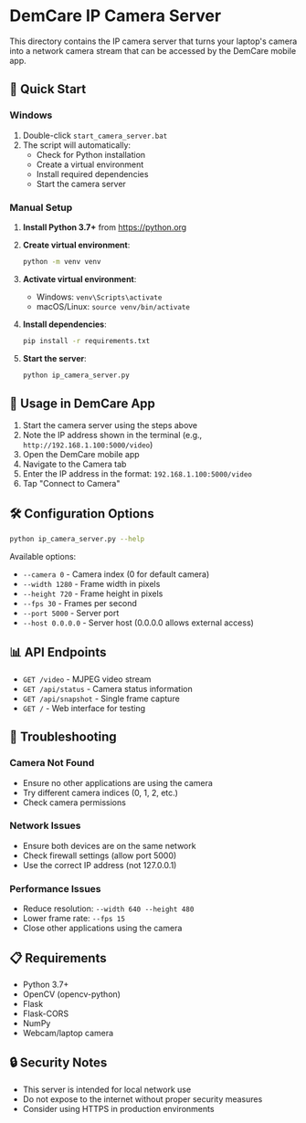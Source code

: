 # DemCare IP Camera Server

This directory contains the IP camera server that turns your laptop's camera into a network camera stream that can be accessed by the DemCare mobile app.

## 🚀 Quick Start

### Windows
1. Double-click `start_camera_server.bat`
2. The script will automatically:
   - Check for Python installation
   - Create a virtual environment
   - Install required dependencies
   - Start the camera server

### Manual Setup

1. **Install Python 3.7+** from https://python.org

2. **Create virtual environment**:
   ```bash
   python -m venv venv
   ```

3. **Activate virtual environment**:
   - Windows: `venv\Scripts\activate`
   - macOS/Linux: `source venv/bin/activate`

4. **Install dependencies**:
   ```bash
   pip install -r requirements.txt
   ```

5. **Start the server**:
   ```bash
   python ip_camera_server.py
   ```

## 📱 Usage in DemCare App

1. Start the camera server using the steps above
2. Note the IP address shown in the terminal (e.g., `http://192.168.1.100:5000/video`)
3. Open the DemCare mobile app
4. Navigate to the Camera tab
5. Enter the IP address in the format: `192.168.1.100:5000/video`
6. Tap "Connect to Camera"

## 🛠️ Configuration Options

```bash
python ip_camera_server.py --help
```

Available options:
- `--camera 0` - Camera index (0 for default camera)
- `--width 1280` - Frame width in pixels
- `--height 720` - Frame height in pixels
- `--fps 30` - Frames per second
- `--port 5000` - Server port
- `--host 0.0.0.0` - Server host (0.0.0.0 allows external access)

## 📊 API Endpoints

- `GET /video` - MJPEG video stream
- `GET /api/status` - Camera status information
- `GET /api/snapshot` - Single frame capture
- `GET /` - Web interface for testing

## 🔧 Troubleshooting

### Camera Not Found
- Ensure no other applications are using the camera
- Try different camera indices (0, 1, 2, etc.)
- Check camera permissions

### Network Issues
- Ensure both devices are on the same network
- Check firewall settings (allow port 5000)
- Use the correct IP address (not 127.0.0.1)

### Performance Issues
- Reduce resolution: `--width 640 --height 480`
- Lower frame rate: `--fps 15`
- Close other applications using the camera

## 📋 Requirements

- Python 3.7+
- OpenCV (opencv-python)
- Flask
- Flask-CORS
- NumPy
- Webcam/laptop camera

## 🔒 Security Notes

- This server is intended for local network use
- Do not expose to the internet without proper security measures
- Consider using HTTPS in production environments

